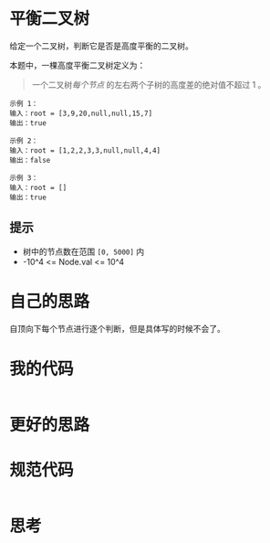 # 平衡二叉树

给定一个二叉树，判断它是否是高度平衡的二叉树。

本题中，一棵高度平衡二叉树定义为：

> 一个二叉树*每个节点* 的左右两个子树的高度差的绝对值不超过 1 。

```
示例 1：
输入：root = [3,9,20,null,null,15,7]
输出：true

示例 2：
输入：root = [1,2,2,3,3,null,null,4,4]
输出：false

示例 3：
输入：root = []
输出：true
```

## 提示

- 树中的节点数在范围 `[0, 5000]` 内
- -10^4 <= Node.val <= 10^4

# 自己的思路

自顶向下每个节点进行逐个判断，但是具体写的时候不会了。

# 我的代码

```go

```

# 更好的思路



# 规范代码

```go

```

# 思考



